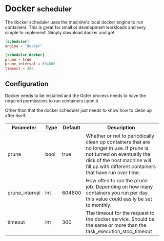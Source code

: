 # Docker <small>scheduler</small>

The docker scheduler uses the machine's local docker engine to run containers. This is great for small or development workloads and very simple to implement. Simply download docker and go!

```toml
[scheduler]
engine = "docker"

[scheduler.docker]
prune = true
prune_interval = 604800
timeout = 300
```

## Configuration

Docker needs to be installed and the Gofer process needs to have the required permissions to run containers upon it.

Other than that the docker scheduler just needs to know how to clean up after itself.

| Parameter      | Type | Default | Description                                                                                                                                                                                                     |
| -------------- | ---- | ------- | --------------------------------------------------------------------------------------------------------------------------------------------------------------------------------------------------------------- |
| prune          | bool | true    | Whether or not to periodically clean up containers that are no longer in use. If prune is not turned on eventually the disk of the host machine will fill up with different containers that have run over time. |
| prune_interval | int  | 604800  | How often to run the prune job. Depending on how many containers you run per day this value could easily be set to monthly.                                                                                     |
| timeout        | int  | 300     | The timeout for the request to the docker service. Should be the same or more than the task_execution_stop_timeout                                                                                              |
